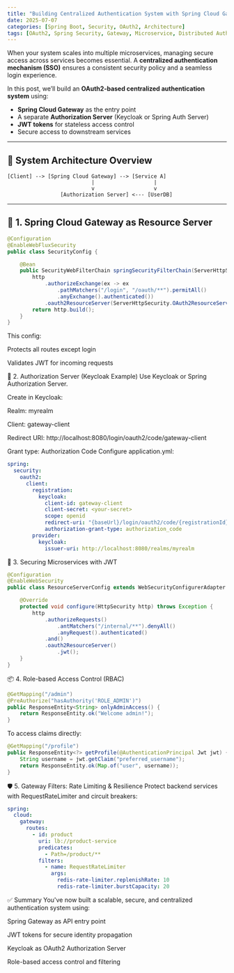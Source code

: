 ```yaml
---
title: "Building Centralized Authentication System with Spring Cloud Gateway & OAuth2"
date: 2025-07-07
categories: [Spring Boot, Security, OAuth2, Architecture]
tags: [OAuth2, Spring Security, Gateway, Microservice, Distributed Auth]
---
```


When your system scales into multiple microservices, managing secure access across services becomes essential. A **centralized authentication mechanism (SSO)** ensures a consistent security policy and a seamless login experience.

In this post, we’ll build an **OAuth2-based centralized authentication system** using:

- **Spring Cloud Gateway** as the entry point
- A separate **Authorization Server** (Keycloak or Spring Auth Server)
- **JWT tokens** for stateless access control
- Secure access to downstream services

---

## 🧭 System Architecture Overview

```text
[Client] --> [Spring Cloud Gateway] --> [Service A]
                           |                   |
                           v                   v
                 [Authorization Server] <--- [UserDB]
```
---

## 🧱 1. Spring Cloud Gateway as Resource Server

```java
@Configuration
@EnableWebFluxSecurity
public class SecurityConfig {

    @Bean
    public SecurityWebFilterChain springSecurityFilterChain(ServerHttpSecurity http) {
        http
            .authorizeExchange(ex -> ex
                .pathMatchers("/login", "/oauth/**").permitAll()
                .anyExchange().authenticated())
            .oauth2ResourceServer(ServerHttpSecurity.OAuth2ResourceServerSpec::jwt);
        return http.build();
    }
}
```
This config:

Protects all routes except login

Validates JWT for incoming requests

🔑 2. Authorization Server (Keycloak Example)
Use Keycloak or Spring Authorization Server.

Create in Keycloak:

Realm: myrealm

Client: gateway-client

Redirect URI: http://localhost:8080/login/oauth2/code/gateway-client

Grant type: Authorization Code
Configure application.yml:
```yaml
spring:
  security:
    oauth2:
      client:
        registration:
          keycloak:
            client-id: gateway-client
            client-secret: <your-secret>
            scope: openid
            redirect-uri: "{baseUrl}/login/oauth2/code/{registrationId}"
            authorization-grant-type: authorization_code
        provider:
          keycloak:
            issuer-uri: http://localhost:8080/realms/myrealm
```
🚪 3. Securing Microservices with JWT
```java
@Configuration
@EnableWebSecurity
public class ResourceServerConfig extends WebSecurityConfigurerAdapter {

    @Override
    protected void configure(HttpSecurity http) throws Exception {
        http
            .authorizeRequests()
                .antMatchers("/internal/**").denyAll()
                .anyRequest().authenticated()
            .and()
            .oauth2ResourceServer()
                .jwt();
    }
}
```
📦 4. Role-based Access Control (RBAC)
```java
@GetMapping("/admin")
@PreAuthorize("hasAuthority('ROLE_ADMIN')")
public ResponseEntity<String> onlyAdminAccess() {
    return ResponseEntity.ok("Welcome admin!");
}
```
To access claims directly:
```java
@GetMapping("/profile")
public ResponseEntity<?> getProfile(@AuthenticationPrincipal Jwt jwt) {
    String username = jwt.getClaim("preferred_username");
    return ResponseEntity.ok(Map.of("user", username));
}
```
🛡️ 5. Gateway Filters: Rate Limiting & Resilience
Protect backend services with RequestRateLimiter and circuit breakers:
```yaml
spring:
  cloud:
    gateway:
      routes:
        - id: product
          uri: lb://product-service
          predicates:
            - Path=/product/**
          filters:
            - name: RequestRateLimiter
              args:
                redis-rate-limiter.replenishRate: 10
                redis-rate-limiter.burstCapacity: 20
```
✅ Summary
You've now built a scalable, secure, and centralized authentication system using:

Spring Gateway as API entry point

JWT tokens for secure identity propagation

Keycloak as OAuth2 Authorization Server

Role-based access control and filtering




